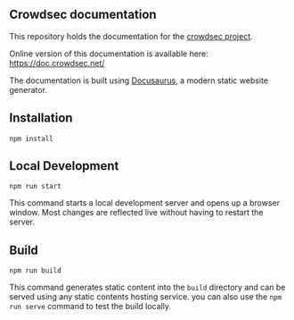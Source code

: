 ## Crowdsec documentation

This repository holds the documentation for the [crowdsec project](https://github.com/crowdsecurity/crowdsec).

Online version of this documentation is available here: https://doc.crowdsec.net/

The documentation is built using [Docusaurus](https://docusaurus.io/), a modern static website generator.

## Installation

```console
npm install
```

## Local Development

```console
npm run start
```

This command starts a local development server and opens up a browser window. Most changes are reflected live without having to restart the server.

## Build

```console
npm run build
```

This command generates static content into the `build` directory and can be served using any static contents hosting service.
you can also use the `npm run serve` command to test the build locally.

